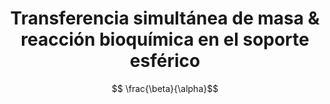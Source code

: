 <h1 align="center">
    Transferencia simultánea de masa & reacción bioquímica en el soporte esférico
</h1>

```math
    \frac{\beta}{\alpha}
```